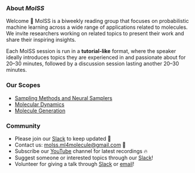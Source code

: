 <div style="text-align: left;">

### About *MolSS*
Welcome 👋
MolSS is a biweekly reading group that focuses on probabilistic machine learning across a wide range of applications related to molecules. We invite researchers working on related topics to present their work and share their inspiring insights.

Each MolSS session is run in a **tutorial-like** format, where the speaker ideally introduces topics they are experienced in and passionate about for 20–30 minutes, followed by a discussion session lasting another 20–30 minutes.

### Our Scopes
  - [Sampling Methods and Neural Samplers](./Scopes/SamplingMethod/)
  - [Molecular Dynamics](./Scopes/MD/)
  - [Molecule Generation](./Scopes/MG/)

### Community
 - Please join our [Slack](https://molss.slack.com) to keep updated 🚀
 - Contact us: [molss.ml4molecule@gmail.com](mailto:molss.ml4molecule@gmail.com) 📧
 - Subscribe our [YouTube](https://www.youtube.com/@molss.ml4molecule) channel for latest recordings 🔥
 - Suggest someone or interested topics through our [Slack](https://molss.slack.com)!
 - Volunteer for giving a talk through [Slack](https://molss.slack.com) or [email](mailto:molss.ml4molecule@gmail.com)!

</div>